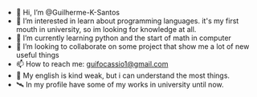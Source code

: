 - 👋 Hi, I’m @Guilherme-K-Santos
- 👀 I’m interested in learn about programming languages. it's my first mouth in university, so im looking for knowledge at all.
- 🌱 I’m currently learning python and the start of math in computer
- 💞️ I’m looking to collaborate on some project that show me a lot of new useful things
- 📫 How to reach me: guifocassio1@gmail.com 
- 🎄 My english is kind weak, but i can understand the most things.
- 🛰 In my profile have some of my works in university until now.
